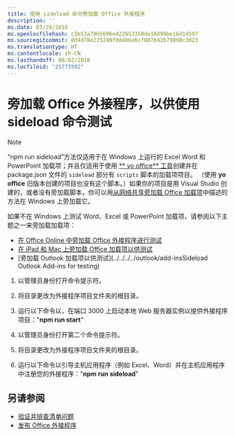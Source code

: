 ```yaml
---
title: 使用 sideload 命令旁加载 Office 外接程序
description: ''
ms.date: 07/24/2018
ms.openlocfilehash: c3b53a70b5696e422653350de18d99be16d1d597
ms.sourcegitcommit: 0d4d78e275249f0d4b6a6cf807b42b79890c3023
ms.translationtype: HT
ms.contentlocale: zh-CN
ms.lasthandoff: 08/02/2018
ms.locfileid: "21773592"
---
```

# <a name="sideload-office-add-ins-for-testing-using-the-sideload-command"></a>旁加载 Office 外接程序，以供使用 **sideload 命令**测试
 >[!NOTE]
> “npm run sideload”方法仅适用于在 Windows 上运行的 Excel Word 和 PowerPoint 加载项；并且仅适用于使用 [ ** yo office** 工具](https://github.com/OfficeDev/generator-office)创建并在 package.json 文件的 `sideload`   部分有 `scripts`    脚本的加载项项目。 （使用 **yo office** 旧版本创建的项目也没有这个脚本。）如果你的项目是用 Visual Studio 创建的，或者没有旁加载脚本，你可以用[从网络共享旁加载 Office 加载项](create-a-network-shared-folder-catalog-for-task-pane-and-content-add-ins.md)中描述的方法在 Windows 上旁加载它。
>
> 如果不在 Windows 上测试 Word、Excel 或 PowerPoint 加载项，请参阅以下主题之一来旁加载加载项：
> 
> - [在 Office Online 中旁加载 Office 外接程序进行测试](sideload-office-add-ins-for-testing.md)
> - [在 iPad 和 Mac 上旁加载 Office 加载项以供测试](sideload-an-office-add-in-on-ipad-and-mac.md)
> - [旁加载 Outlook 加载项以供测试](../../../../outlook/add-insSideload Outlook Add-ins for testing)

1. 以管理员身份打开命令提示符。

2. 将目录更改为外接程序项目文件夹的根目录。

3. 运行以下命令以，在端口 3000 上启动本地 Web 服务器实例以提供外接程序项目："**npm run start**"

4. 以管理员身份打开第二个命令提示符。

5. 将目录更改为外接程序项目文件夹的根目录。

6. 运行以下命令以引导主机应用程序（例如 Excel、Word）并在主机应用程序中注册您的外接程序："**npm run sideload**"

## <a name="see-also"></a>另请参阅

- [验证并排查清单问题](troubleshoot-manifest.md)
- [发布 Office 外接程序](../publish/publish.md)